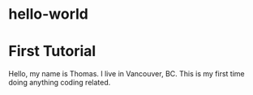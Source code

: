 # hello-world
First Tutorial 
==============
Hello, my name is Thomas. I live in Vancouver, BC. This is my first time doing anything coding related. 
